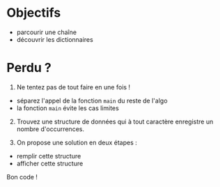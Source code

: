 # Objectifs
- parcourir une chaîne
- découvrir les dictionnaires

# Perdu ?
1. Ne tentez pas de tout faire en une fois !
  - séparez l'appel de la fonction `main` du reste de l'algo
  - la fonction `main` évite les cas limites

2. Trouvez une structure de données qui à tout caractère enregistre un nombre d'occurrences.

3. On propose une solution en deux étapes :
  - remplir cette structure
  - afficher cette structure

Bon code !
